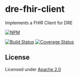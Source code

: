 # dre-fhir-client

Implements a FHIR Client for DRE

[![NPM](https://nodei.co/npm/dre-fhir-client.png)](https://nodei.co/npm/dre-fhir-client/)

[![Build Status](https://travis-ci.org/amida-tech/dre-fhir-client.svg)](https://travis-ci.org/amida-tech/dre-fhir-client)
[![Coverage Status](https://coveralls.io/repos/amida-tech/dre-fhir-client/badge.png)](https://coveralls.io/r/amida-tech/dre-fhir-client)

## License

Licensed under [Apache 2.0](./LICENSE)
